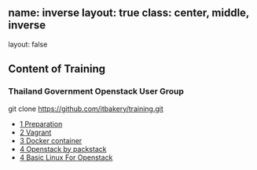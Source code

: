 name: inverse
layout: true
class: center, middle, inverse
---
layout: false
## Content of Training
### Thailand Government Openstack User Group
git clone https://github.com/itbakery/training.git

- [1 Preparation](./prepare/index.html)
- [2 Vagrant](./vagrant/index.html)
- [3 Docker container](./docker/index.html)
- [4 Openstack by packstack](./packstack/index.html)
- [4 Basic Linux For Openstack](./linux/index.html)
